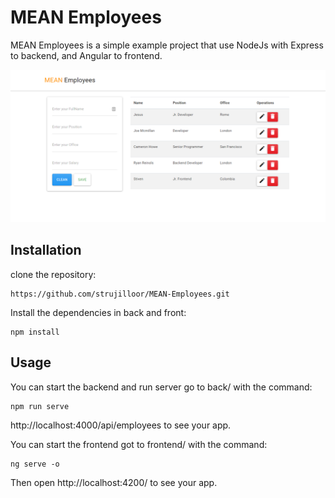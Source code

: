 # MEAN Employees

MEAN Employees is a simple example project that use NodeJs with Express to backend, and Angular to frontend.

![MEAN-app](mean.png)

## Installation

clone the repository:
```
https://github.com/strujilloor/MEAN-Employees.git
```
Install the dependencies in back and front:
```
npm install
```

## Usage

You can start the backend and run server go to back/ with the command:
```
npm run serve
```
http://localhost:4000/api/employees to see your app.

You can start the frontend got to frontend/ with the command:
```
ng serve -o
```
Then open http://localhost:4200/ to see your app.